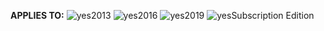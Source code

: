 <Token>**APPLIES TO:** ![yes](../media/yes.png)2013 ![yes](../media/yes.png)2016 ![yes](../media/yes.png)2019 ![yes](../media/yes.png)Subscription Edition</Token>
